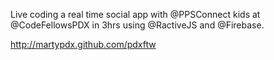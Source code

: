 Live coding a real time social app with @PPSConnect kids at @CodeFellowsPDX in 3hrs using @RactiveJS and @Firebase.

http://martypdx.github.com/pdxftw
